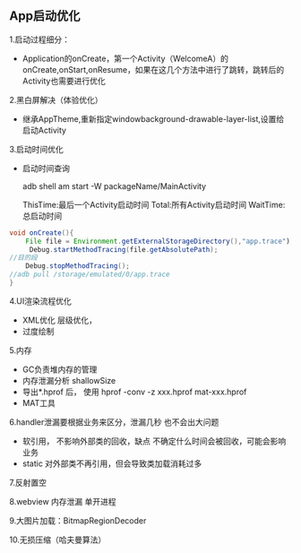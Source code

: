 ## App启动优化

1.启动过程细分：

- Application的onCreate，第一个Activity（WelcomeA）的onCreate,onStart,onResume，如果在这几个方法中进行了跳转，跳转后的Activity也需要进行优化

2.黑白屏解决（体验优化）

-  继承AppTheme,重新指定windowbackground-drawable-layer-list,设置给启动Activity

3.启动时间优化

- 启动时间查询

  adb shell am start -W packageName/MainActivity

  ThisTime:最后一个Activity启动时间
  Total:所有Activity启动时间
  WaitTime:总启动时间

```java
void onCreate(){
    File file = Environment.getExternalStorageDirectory(),"app.trace");
 	 Debug.startMethodTracing(file.getAbsolutePath);
//目的段
	Debug.stopMethodTracing();
//adb pull /storage/emulated/0/app.trace
}
```

4.UI渲染流程优化

- XML优化 层级优化，
- 过度绘制

5.内存

- GC负责堆内存的管理
- 内存泄漏分析  shallowSize
- 导出*.hprof 后， 使用  hprof -conv -z  xxx.hprof     mat-xxx.hprof
- MAT工具

6.handler泄漏要根据业务来区分，泄漏几秒 也不会出大问题

- 软引用， 不影响外部类的回收，缺点  不确定什么时间会被回收，可能会影响业务
- static   对外部类不再引用，但会导致类加载消耗过多

7.反射置空

8.webview 内存泄漏 单开进程

9.大图片加载：BitmapRegionDecoder

10.无损压缩（哈夫曼算法） 